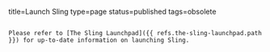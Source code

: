 title=Launch Sling
type=page
status=published
tags=obsolete
~~~~~~

Please refer to [The Sling Launchpad]({{ refs.the-sling-launchpad.path }}) for up-to-date information on launching Sling.